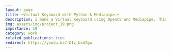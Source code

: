 ```yaml
---
layout: page
title: ⌨️Virtual Keyboard with Python & Mediapipe.⌨️
description: I make a Virtual Keyboard using OpenCV and Mediapipe. This Keyboard can be integrate with any other text editor.
img: assets/img/project_19.png
importance: 19
category: work
related_publications: true
redirect: https://youtu.be/-OIz_bxd7gw
---
```

